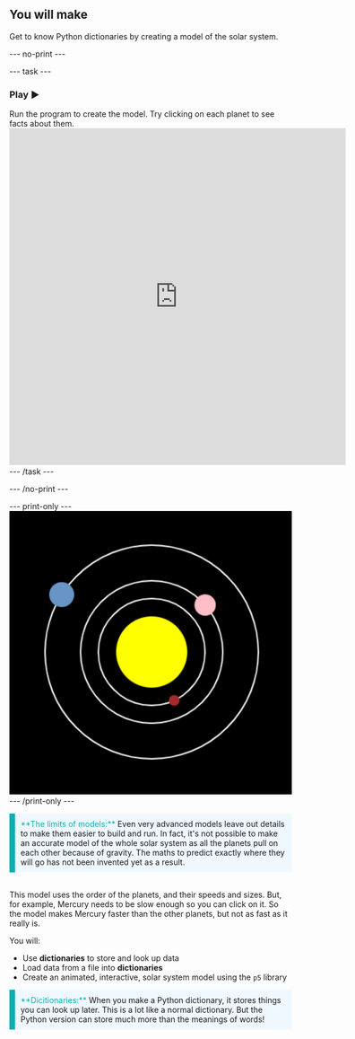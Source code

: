 ## You will make

Get to know Python dictionaries by creating a model of the solar system.

--- no-print ---

--- task ---
### Play ▶️
<div style="display: flex; flex-wrap: wrap">
<div style="flex-basis: 175px; flex-grow: 1">  
Run the program to create the model. Try clicking on each planet to see facts about them.
</div>
<div class="trinket">
<iframe src="https://trinket.io/embed/python/33d830b0ce?outputOnly=true&runOption=run" width="600" height="600" frameborder="0" marginwidth="0" marginheight="0" allowfullscreen></iframe>
</div>
</div>
--- /task ---

--- /no-print ---

--- print-only ---
![Completed project.](images/completed_preview.png)
--- /print-only ---

<p style="border-left: solid; border-width:10px; border-color: #0faeb0; background-color: aliceblue; padding: 10px;">
<span style="color: #0faeb0">**The limits of models:**</span> Even very advanced models leave out details to make them easier to build and run. In fact, it's not possible to make an accurate model of the whole solar system as all the planets pull on each other because of gravity. The maths to predict exactly where they will go has not been invented yet as a result.

<br>This model uses the order of the planets, and their speeds and sizes. But, for example, Mercury needs to be slow enough so you can click on it. So the model makes Mercury faster than the other planets, but not as fast as it really is.
</p>

You will:
 - Use **dictionaries** to store and look up data
 - Load data from a file into **dictionaries**
 - Create an animated, interactive, solar system model using the `p5` library

<p style="border-left: solid; border-width:10px; border-color: #0faeb0; background-color: aliceblue; padding: 10px;">
<span style="color: #0faeb0">**Dicitionaries:**</span> When you make a Python dictionary, it stores things you can look up later. This is a lot like a normal dictionary. But the Python version can store much more than the meanings of words!
</p>


